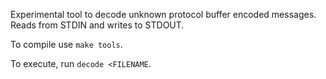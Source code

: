 
Experimental tool to decode unknown protocol buffer encoded messages. Reads
from STDIN and writes to STDOUT.

To compile use `make tools`.

To execute, run `decode <FILENAME`.

